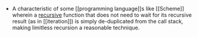 - A characteristic of some [[programming language]]s like [[Scheme]] wherein a [recursive]([[recursion]]) function that does not need to wait for its recursive result (as in [[iteration]]) is simply de-duplicated from the call stack, making limitless recursion a reasonable technique.
